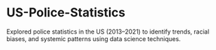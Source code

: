 # US-Police-Statistics
Explored police statistics in the US (2013–2021) to identify trends, racial biases, and systemic patterns using data science techniques.
